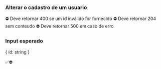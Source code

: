 ### Alterar o cadastro de um usuario

⛔ Deve retornar 400 se um id inválido for fornecido
⛔ Deve retornar 204 sem conteudo
⛔ Deve retornar 500 em caso de erro


### Input esperado
{
    id: string
}

✅⛔
